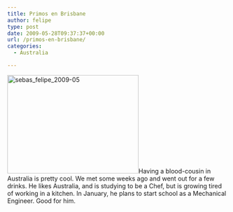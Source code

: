 ```yaml
---
title: Primos en Brisbane
author: felipe
type: post
date: 2009-05-28T09:37:37+00:00
url: /primos-en-brisbane/
categories:
  - Australia

---
```

[<img class="size-medium wp-image-312 alignleft" title="sebas_felipe_2009-05" src="/wp-content/uploads/2009/05/sebas_felipe_2009-05-300x225.jpg" alt="sebas_felipe_2009-05" width="300" height="225" srcset="/wp-content/uploads/2009/05/sebas_felipe_2009-05-300x225.jpg 300w, /wp-content/uploads/2009/05/sebas_felipe_2009-05.jpeg 800w" sizes="(max-width: 300px) 100vw, 300px" />][1]Having a blood-cousin in Australia is pretty cool. We met some weeks ago and went out for a few drinks. He likes Australia, and is studying to be a Chef, but is growing tired of working in a kitchen. In January, he plans to start school as a Mechanical Engineer. Good for him.

 [1]: /wp-content/uploads/2009/05/sebas_felipe_2009-05.jpeg